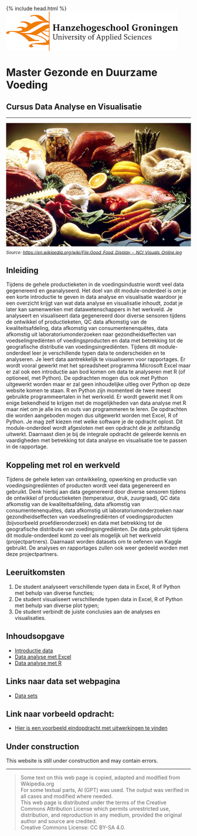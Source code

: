 {% include head.html %}
![Hanze](./hanze/hanze.png)

# Master Gezonde en Duurzame Voeding

## Cursus Data Analyse en Visualisatie

---

![Pic](./impression/impression.jpg)
*<sub>Source: https://en.wikipedia.org/wiki/File:Good_Food_Display_-_NCI_Visuals_Online.jpg</sub>*

## Inleiding

Tijdens de gehele productieketen in de voedingsindustrie wordt veel data gegenereerd en geanalyseerd. Het doel van dit module-onderdeel is om je een korte introductie te geven in data analyse en visualisatie waardoor je een overzicht krijgt van wat data analyse en visualisatie inhoudt, zodat je later kan samenwerken met datawetenschappers in het werkveld. Je analyseert en visualiseert data gegenereerd door diverse sensoren tijdens de ontwikkel of productieketen, QC data afkomstig van de kwaliteitsafdeling, data afkomstig van consumentenenquêtes, data afkomstig uit laboratoriumonderzoeken naar gezondheidseffecten van voedselingrediënten of voedingsproducten en data met betrekking tot de geografische distributie van voedingsingrediënten. Tijdens dit module-onderdeel leer je verschillende typen data te onderscheiden en te analyseren. Je leert data aantrekkelijk te visualiseren voor rapportages. Er wordt vooral gewerkt met het spreadsheet programma Microsoft Excel maar er zal ook een introductie aan bod komen om data te analyseren met R (of optioneel, met Python). De opdrachten mogen dus ook met Python uitgewerkt worden maar er zal geen inhoudelijke uitleg over Python op deze website komen te staan. R en Python zijn momenteel de twee meest gebruikte programmeertalen in het werkveld. Er wordt gewerkt met R om enige bekendheid te krijgen met de mogelijkheden van data analyse met R maar niet om je alle ins en outs van programmeren te leren. De opdrachten die worden aangeboden mogen dus uitgewerkt worden met Excel, R of Python. Je mag zelf kiezen met welke software je de opdracht oplost. Dit module-onderdeel wordt afgesloten met een opdracht die je zelfstandig uitwerkt. Daarnaast dien je bij de integrale opdracht de geleerde kennis en vaardigheden met betrekking tot data analyse en visualisatie toe te passen in de rapportage.

## Koppeling met rol en werkveld  

Tijdens de gehele keten van ontwikkeling, opwerking en productie van voedingsingrediënten of producten wordt veel data gegenereerd en gebruikt. Denk hierbij aan data gegenereerd door diverse sensoren tijdens de ontwikkel of productieketen (temperatuur, druk, zuurgraad), QC data afkomstig van de kwaliteitsafdeling, data afkomstig van consumentenenquêtes, data afkomstig uit laboratoriumonderzoeken naar gezondheidseffecten van voedselingrediënten of voedingsproducten (bijvoorbeeld proefdieronderzoek) en data met betrekking tot de geografische distributie van voedingsingrediënten. De data gebruikt tijdens dit module-onderdeel komt zo veel als mogelijk uit het werkveld (projectpartners). Daarnaast worden datasets om te oefenen van Kaggle gebruikt. De analyses en rapportages zullen ook weer gedeeld worden met deze projectpartners.

## Leeruitkomsten

1. De student analyseert verschillende typen data in Excel, R of Python met behulp van diverse functies;
2. De student visualiseert verschillende typen data in Excel, R of Python met behulp van diverse plot typen;
3. De student verbindt de juiste conclusies aan de analyses en visualisaties.


## Inhoudsopgave

- [Introductie data](./data/data_01_index.md)
- [Data analyse met Excel](./excel/excel_01_index.md) 
- [Data analyse met R](./R/R_01_index.md)


## Links naar data set webpagina

- [Data sets](./data_sets/data_sets.md)


## Link naar vorbeeld opdracht:

- [Hier is een voorbeeld eindopdracht met uitwerkingen te vinden](./example_assignment/example_assignment.md) 

## Under construction

This website is still under construction and may contain errors.


---

>Some text on this web page is copied, adapted and modified from Wikipedia.org  
>For some textual parts, AI (GPT) was used. The output was verified in all cases and modified where needed.  
>This web page is distributed under the terms of the Creative Commons Attribution License which permits unrestricted use, distribution, and reproduction in any medium, provided the original author and source are credited.  
>Creative Commons License: CC BY-SA 4.0.

